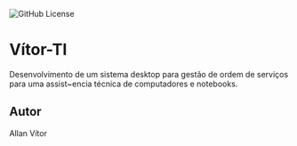 ![GitHub License](https://img.shields.io/github/license/HubOpsVitor/vitorti?style=for-the-badge)

# Vítor-TI
Desenvolvimento de um sistema desktop para gestão de ordem de serviços para uma assist~encia técnica de computadores e notebooks.
## Autor
Allan Vítor
